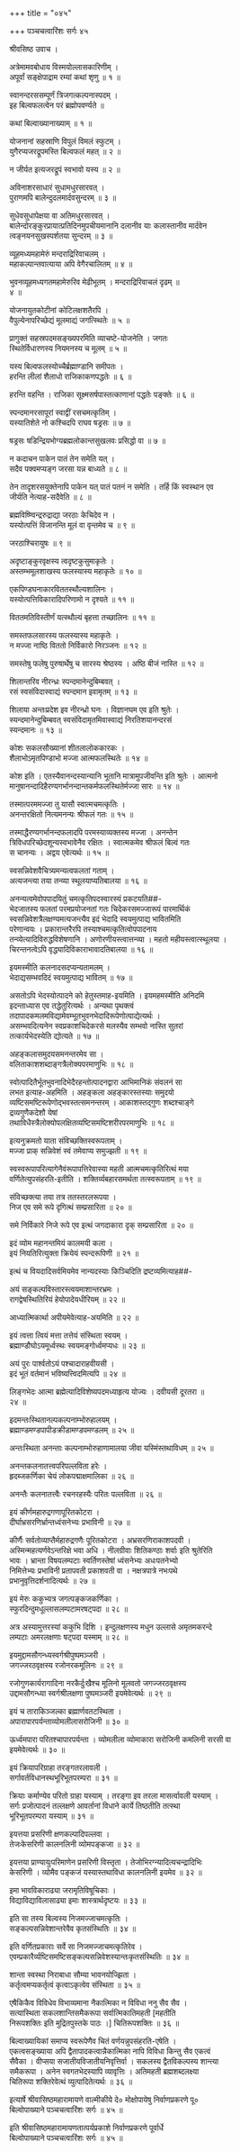 +++
title = "०४५"

+++
पञ्चचत्वारिंशः सर्गः ४५  
  
श्रीवसिष्ठ उवाच ।  
  
अत्रेमामवबोधाय विस्मयोल्लासकारिणीम् ।  
अपूर्वां सङ्क्षेपाद्राम रम्यां कथां शृणु ॥ १ ॥  
  
स्वानन्दरससम्पूर्णं त्रिजगत्कल्पनास्पदम् ।  
इह बिल्वफलत्वेन परं ब्रह्मोपवर्ण्यते ॥  
  
कथां बिल्वाख्यानाख्याम् ॥ १ ॥  
  
योजनानां सहस्राणि विपुलं विमलं स्फुटम् ।  
युगैरप्यजरद्रूपमस्ति बिल्वफलं महत् ॥ २ ॥  
  
न जीर्यत इत्यजरद्रूपं स्वभावो यस्य ॥ २ ॥  
  
अविनाशरसाधारं सुधामधुरसारवत् ।  
पुराणमपि बालेन्दुदलमार्दवसुन्दरम् ॥ ३ ॥  
  
सुधेवसुधापेक्षया वा अतिमधुरसारवत् ।   
बालेन्दोरङ्कुरप्रायात्प्रतिदिनमुपचीयमानानि दलानीव याः कलास्तानीव मार्दवेन   
त्वङ्नयनसुखस्पर्शतया सुन्दरम् ॥ ३ ॥  
  
व्यूहमध्यमहामेरुं मन्दराद्रिरिवाचलम् ।  
महाकल्पान्तवात्याया अपि वेगैरचालितम् ॥ ४ ॥  
  
भुवनव्यूहमध्यगतमहामेरुरिव मेढीभूतम् । मन्दराद्रिरिवाचलं दृढम् ॥   
४ ॥  
  
योजनायुतकोटीनां कोटिलक्षशतैरपि ।  
वैपुल्येनापरिच्छेद्यं मूलमाद्यं जगत्स्थितेः ॥ ५ ॥  
  
प्रागुक्तं सहस्रपदमसङ्ख्यपरमिति व्याचष्टे-योजनेति । जगतः   
स्थितेर्विधारणस्य नियमनस्य च मूलम् ॥ ५ ॥  
  
यस्य बिल्वफलस्योच्चैर्ब्रह्माण्डानि समीपतः ।  
हरन्ति लीलां शैलाधो राजिकाकणपद्धतेः ॥ ६ ॥  
  
हरन्ति वहन्ति । राजिका सूक्ष्मसर्षपास्तत्काणानां पद्धतेः पङ्क्तेः ॥ ६ ॥  
  
स्पन्दमानरसापूरां स्वाद्वीं रसचमत्कृतिम् ।  
यस्यातिशेते नो कश्चिदपि राघव षड्रसः ॥ ७ ॥  
  
षड्रसः षडिन्द्रियभोग्यब्रह्मलोकान्तसुखलवः प्रसिद्धो वा ॥ ७ ॥  
  
न कदाचन पाकेन पातं तेन समेति यत् ।  
सदैव पक्वमप्यङ्ग जरसा यन्न बाध्यते ॥ ८ ॥  
  
तेन तादृशरसयुक्तेनापि पाकेन यत् पातं पतनं न समेति । तर्हि किं स्वस्थान एव   
जीर्यति नेत्याह-सदैवेति ॥ ८ ॥  
  
ब्रह्मविष्ण्विन्द्ररुद्राद्या जरठाः केचिदेव न ।  
यस्योत्पत्तिं विजानन्ति मूलं वा वृन्तमेव च ॥ ९ ॥  
  
जरठाश्चिरायुषः ॥ ९ ॥  
  
अदृष्टाङ्कुरवृक्षस्य त्वदृष्टकुसुमाकृतेः ।  
अस्तम्भमूलशाखस्य फलस्यास्य महाकृतेः ॥ १० ॥  
  
एकपिण्डघनाकारविततस्थौल्यशालिनः ।  
यस्योत्पत्तिविकारादिपरिणामो न दृश्यते ॥ ११ ॥  
  
विततमतिविस्तीर्णं यत्स्थौल्यं बृहत्ता तच्छालिनः ॥ ११ ॥  
  
समस्तफलसारस्य फलस्यास्य महाकृतेः ।  
न मज्जा नाष्ठि विततो निर्विकारो निरञ्जनः ॥ १२ ॥  
  
समस्तेषु फलेषु पुरुषार्थेषु च सारस्य श्रेष्ठस्य । अष्ठि बीजं नास्ति ॥ १२ ॥  
  
शिलान्तरिव नीरन्ध्रः स्पन्दमानेन्दुबिम्बवत् ।  
रसं स्वसंविदास्वाद्यं स्पन्दमान इवामृतम् ॥ १३ ॥  
  
शिलाया अन्तःप्रदेश इव नीरन्ध्रो घनः । विज्ञानघम एव इति श्रुतेः ।   
स्यन्दमानेन्दुबिम्बवत् स्वसंविदामृतमिवास्वाद्यं निरतिशयानन्दरसं   
स्यन्दमानः ॥ १३ ॥  
  
कोशः सकलसौख्यानां शीतलालोककारकः ।  
शैलाभोऽमृतपिण्डाभो मज्जा आत्मफलस्थितेः ॥ १४ ॥  
  
कोश इति । एतस्यैवानन्दस्यान्यानि भूतानि मात्रामुपजीवन्ति इति श्रुतेः । आत्मनो   
मानुषानन्दादिहैरण्यगर्भानन्दान्तकर्मफलस्थितेर्मज्जा सारः ॥ १४ ॥  
  
तस्मात्परममज्जा तु यासौ स्वात्मचमत्कृतिः ।  
अनन्तरक्षितो नित्यमनन्यः श्रीफलं गतः ॥ १५ ॥  
  
तस्माद्धैरण्यगर्भानन्दफलादपि परमस्याव्यक्तस्य मज्जा । अनन्तेन   
त्रिविधपरिच्छेदशून्यस्वभावेनैव रक्षितः । स्वात्मकमेव श्रीफलं बिल्वं गतः   
स चानन्यः । अद्वय एवेत्यर्थः ॥ १५ ॥  
  
स्वसन्निवेशवैचित्र्यमन्यत्वफलतां गताम् ।  
अत्यजन्त्या तया तन्व्या स्थूलयाप्यतिबालया ॥ १६ ॥  
  
अनन्यत्वमेवोपपादयितुं चमत्कृतिपदस्वारस्यं प्रकटयति##-  
भेदजातस्य फलतां परमप्रयोजनतां गतः चिदेकरसमज्जारूपं पारमार्थिकं   
स्वसन्निवेशत्रैलक्षण्यमत्यजन्त्यैव इदं भेदादि स्वयमुत्पाद्य भावितमिति   
परेणान्वयः । प्रकारान्तरैरपि तस्याश्चमत्कृतित्वोपपादनाय   
तन्व्येत्यादिविरुद्धविशेषणानि । अणोरणीयस्त्वात्तन्व्या । महतो महीयस्त्वात्स्थूलया ।   
चिरन्तनत्वेऽपि वृद्ध्यादिविकाराभावादतिबालया ॥ १६ ॥  
  
इयमस्मीति कलनादसदप्यन्यतामलम् ।  
भेदाद्यसम्भवदिदं स्वयमुत्पाद्य भावितम् ॥ १७ ॥  
  
असतोऽपि भेदस्योत्पादने को हेतुस्तमाह-इयमिति । इयमहमस्मीति अनिदमि   
इदन्ताध्यास एव तद्धेतुरित्यर्थः । अन्यथा पृथक्त्वं   
तदापादकमलमविद्यामेवम्भूतभुवनभेदादिरूपेणोत्पाद्येत्यर्थः ।   
असम्भवदित्यनेन स्वप्रकाशचिदेकरसे मलस्यैव सम्भवो नास्ति सुतरां   
तत्कार्यभेदस्येति द्योत्यते ॥ १७ ॥  
  
अहङ्कलासमुदयसमनन्तरमेव सा ।  
वलिताकाशशब्दाङ्गत्रैलोक्यपरमाणुभिः ॥ १८ ॥  
  
स्वोत्पादितैर्भूतभुवनादिभेदैरहन्तोत्पादनद्वारा आभिमानिकं संवलनं सा   
लभत इत्याह-अहमिति । अहङ्कला अहङ्कारस्तस्याः समुदयो   
व्यष्टिसमष्टिरूपेणोद्भवस्तत्समनन्तरम् । आकाशस्तद्गुणः शब्दश्चाङ्गे   
द्रव्यगुणैकदेशौ येषां   
तथाविधैस्त्रैलोक्योपलक्षितव्यष्टिसमष्टिशरीरपरमाणुभिः ॥ १८ ॥  
  
इत्यनुक्रमतो याता संविच्छक्तिस्वरूपताम् ।  
मज्जा प्राक् सन्निवेशं स्वं तमेवाप्य समुज्झती ॥ १९ ॥  
  
स्वस्वरूपापरित्यागेनैवंरूपापत्तिरेवास्या महती आत्मचमत्कृतिरित्थं मया   
वर्णितेत्युपसंहरति-इतीति । शक्तिर्व्यबहारसमर्थता तत्स्वरूपताम् ॥ १९ ॥  
  
संविच्छक्त्या तया तत्र ततस्तरलरूपया ।  
निज एव समे रूपे दृगित्थं सम्प्रसारिता ॥ २० ॥  
  
समे निर्विकारे निजे रूपे एव इत्थं जगदाकारा दृक् सम्प्रसारिता ॥ २० ॥  
  
इदं व्योम महानन्तमियं कालमयी कला ।  
इयं नियतिरित्युक्ता क्रियेयं स्पन्दरूपिणी ॥ २१ ॥  
  
इत्थं च वियदादिसर्वमियमेव नान्यदस्याः किञ्चिदिति द्रष्टव्यमित्याह##-  
  
अयं सङ्कल्पविस्तारस्त्वयमाशान्तरभ्रमः ।  
रागद्वेषस्थितिरियं हेयोपादेयधीरियम् ॥ २२ ॥  
  
आध्यात्मिकार्था अपीयमेवेत्याह-अयमिति ॥ २२ ॥  
  
इयं त्वत्ता त्वियं मत्ता तत्तेयं संस्थिता स्वयम् ।  
ब्रह्माण्डौघोऽयमूर्ध्वस्थः स्वयमङ्गोर्ध्वमप्यधः ॥ २३ ॥  
  
अयं पुरः पार्श्वतोऽयं पश्चादाराहवीयसी ।  
इदं भूतं वर्तमानं भविष्यत्त्विदमित्यपि ॥ २४ ॥  
  
लिङ्गभेदः आत्मा ब्रह्मेत्यादिविशेष्यपदमध्याहृत्य योज्यः । दवीयसी दूरतरा ॥   
२४ ॥  
  
इदमन्तःस्थितानल्पकल्पनाम्भोरुहालयम् ।  
ब्रह्माण्डमण्डपापीडक्रीडामण्डपमण्डलम् ॥ २५ ॥  
  
अन्तःस्थिता अनन्ताः कल्पनाम्भोरुहाणामालया जीवा यस्मिंस्तथाविधम् ॥ २५ ॥  
  
अनन्तकलनातत्त्वपरिपल्लविता हरेः ।  
हृदब्जकर्णिका चेयं लोकपद्माक्षमालिका ॥ २६ ॥  
  
अनन्तैः कलनातत्त्वैः रचनरहस्यैः परितः पल्लविता ॥ २६ ॥  
  
इयं कीर्णमहारुद्रगणापूरितकोटरा ।  
दीर्घाभ्रसरणिर्भ्रान्तध्वंसनेभ्यः प्रभाविनी ॥ २७ ॥  
  
कीर्णैः सर्वतोव्याप्तैर्महारुद्रगणैः पूरितकोटरा । अभ्रसरणिराकाशपदवी ।   
अस्मिन्महत्यर्णवेऽन्तरिक्षे भवा अधि । नीलग्रीवाः शितिकण्ठाः शर्वाः इति श्रुतेरिति   
भावः । भ्रान्ता विषयलम्पटाः स्वर्तिणस्तेषां ध्वंसनेभ्यः अधःपतनेभ्यो   
निमित्तेभ्यः प्रभाविनी प्रतापवती प्रकाशवती वा । नक्षत्रपात्रे नभःपथे   
प्रभानुवृत्तिदर्शनादित्यर्थः ॥ २७ ॥  
  
इयं मेरुः ककुभ्यत्र जगत्पङ्कजकर्णिका ।  
स्फुरदिन्दुमधूल्लासलम्पटामरषट्पदा ॥ २८ ॥  
  
अत्र अस्यामुत्तरस्यां ककुभि दिशि । इन्दुलक्षणस्य मधुन उल्लासे अमृतमकरन्दे   
लम्पटाः अमरलक्षणाः षट्पदा यस्माम् ॥ २८ ॥  
  
इयमुद्दामसौगन्ध्यस्वर्गश्रीपुष्पमञ्जरी ।  
जगज्जरठवृक्षस्य रजोनरकमूलिनः ॥ २९ ॥  
  
रजोगुणकार्यरागादिना नरकैर्दुःखैश्च मूलिनो मूलवतो जगज्जरठवृक्षस्य   
उद्दामसौगन्ध्या स्वर्गश्रीलक्षणा पुष्पमञ्जरी इयमेवेत्यर्थः ॥ २९ ॥  
  
इयं च ताराकिञ्जल्का ब्रह्मार्णवतटस्थिता ।  
अपारापारपर्यन्ताव्योमलीलासरोजिनी ॥ ३० ॥  
  
ऊर्ध्वमपारा परितश्चापारपर्यन्ता । व्योमलीला व्योमाकारा सरोजिनी कमलिनी सरसी वा   
इयमेवेत्यर्थः ॥ ३० ॥  
  
इयं क्रियापरिग्राहा तरङ्गतरलावली ।  
सर्गावर्तविधानस्थभूरिभूतपरम्परा ॥ ३१ ॥  
  
क्रियाः कर्माण्येव परितो ग्राहा यस्याम् । तरङ्गा इव तरला मासर्त्वावली यस्याम् ।   
सर्गः प्रजोत्पादनं तल्लक्षणे आवर्तानां विधाने कार्ये तिष्ठतीति तत्स्था   
भूरिभूतपरम्परा यस्याम् ॥ ३१ ॥  
  
इयत्तया प्रसरिणी क्षणकल्पादिपल्लवा ।  
तेजःकेसरिणी कालनलिनी व्योमपङ्कजा ॥ ३२ ॥  
  
इयत्तया प्राण्यायुःपरिमाणेन प्रसरिणी विस्तृता । तेजोभिरग्न्यादित्यचन्द्रादिभिः   
केसरिणी । व्योमैव पङ्कजं यस्यास्तथाविधा कालनलिनी इयमेव ॥ ३२ ॥  
  
इमा भावविकाराढ्या जरामृतिविषूचिकाः ।  
विद्याविद्याविलासाढ्या इमाः शास्त्रार्थदृष्टयः ॥ ३३ ॥  
  
इति सा तस्य बिल्वस्य निजमज्जाचमत्कृतिः ।  
सङ्कल्पसन्निवेशान्तरेवैव कृतसंस्थितिः ॥ ३४ ॥  
  
इति वर्णितप्रकाराः सर्वे सा निजमज्जाचमत्कृतिरेव ।   
एवम्प्रकारैर्व्यष्टिसमष्टिसङ्कल्पसन्निवेशस्यान्तःकृतसंस्थितिः ॥ ३४ ॥   
  
शान्ता स्वस्था निराबाधा सौम्या भावनयोज्झिता ।  
कर्तृत्वमप्यकर्तृत्वं कृत्वाऽकृत्वेव संस्थिता ॥ ३५ ॥  
  
एषैकिकैव विविधेव विभाव्यमाना नैकात्मिका न विविधा ननु सैव सैव ।  
सत्यास्थिता सकलशान्तिसमैकरूपा सर्वात्मिकातिमहती [महतीति   
निरूपशक्तिः इति मुद्रितपुस्तके पाठः ।] चितिरूपशक्तिः ॥ ३६ ॥  
  
बिल्वाख्यायिकां समाप्य स्वरूपेणैव चितं वर्णयन्नुपसंहरति-एषेति ।   
एकत्वसङ्ख्याया अपि द्वैतापादकत्वान्नैकात्मिका नापि विविधा किन्तु सैव एकत्वं   
सैवैका । वीप्सया सजातीयविजातीयनिवृत्तिर्वा । सकलस्य द्वैतविकल्पस्य शान्त्या   
समैकरूपा । अनेन स्वगतभेदस्यापि व्यावृत्तिः । अतिमहती ब्रह्मशब्दलक्ष्या   
चितिरूपा शक्तिरेवेत्थं व्युत्पादितेत्यर्थः ॥ ३६ ॥  
  
इत्यार्षे श्रीवासिष्ठमहारामायणे वाल्मीकीये दे० मोक्षोपायेषु निर्वाणप्रकरणे पू०   
बिल्वोपाख्याने पञ्चचत्वारिंशः सर्गः ॥ ४५ ॥  
  
इति श्रीवासिष्ठमहारामायणतात्पर्यप्रकाशे निर्वाणप्रकरणे पूर्वार्धे   
बिल्वोपाख्याने पञ्चचत्वारिंशः सर्गः ॥ ४५ ॥  
  